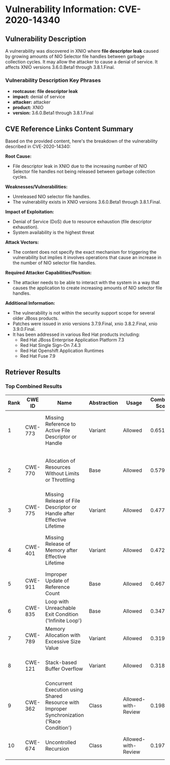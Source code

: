 # Vulnerability Information: CVE-2020-14340

## Vulnerability Description
A vulnerability was discovered in XNIO where **file descriptor leak** caused by growing amounts of NIO Selector file handles between garbage collection cycles. It may allow the attacker to cause a denial of service. It affects XNIO versions 3.6.0.Beta1 through 3.8.1.Final.

### Vulnerability Description Key Phrases
- **rootcause:** **file descriptor leak**
- **impact:** denial of service
- **attacker:** attacker
- **product:** XNIO
- **version:** 3.6.0.Beta1 through 3.8.1.Final

## CVE Reference Links Content Summary
Based on the provided content, here's the breakdown of the vulnerability described in CVE-2020-14340:

**Root Cause:**
- File descriptor leak in XNIO due to the increasing number of NIO Selector file handles not being released between garbage collection cycles.

**Weaknesses/Vulnerabilities:**
- Unreleased NIO selector file handles.
- The vulnerability exists in XNIO versions 3.6.0.Beta1 through 3.8.1.Final.

**Impact of Exploitation:**
- Denial of Service (DoS) due to resource exhaustion (file descriptor exhaustion).
- System availability is the highest threat

**Attack Vectors:**
- The content does not specify the exact mechanism for triggering the vulnerability but implies it involves operations that cause an increase in the number of NIO selector file handles.

**Required Attacker Capabilities/Position:**
- The attacker needs to be able to interact with the system in a way that causes the application to create increasing amounts of NIO selector file handles.

**Additional Information:**
- The vulnerability is not within the security support scope for several older JBoss products.
- Patches were issued in xnio versions 3.7.9.Final, xnio 3.8.2.Final, xnio 3.9.0.Final.
-  It has been addressed in various Red Hat products including:
    - Red Hat JBoss Enterprise Application Platform 7.3
    - Red Hat Single Sign-On 7.4.3
    - Red Hat Openshift Application Runtimes
    - Red Hat Fuse 7.9

## Retriever Results

### Top Combined Results

| Rank | CWE ID | Name | Abstraction | Usage | Combined Score | Retrievers | Individual Scores |
|------|--------|------|-------------|-------|---------------|------------|-------------------|
| 1 | CWE-773 | Missing Reference to Active File Descriptor or Handle | Variant | Allowed | 0.6511 | dense, sparse, graph | dense: 0.594, sparse: 0.468, graph: 0.393 |
| 2 | CWE-770 | Allocation of Resources Without Limits or Throttling | Base | Allowed | 0.5795 | dense, sparse, graph | dense: 0.518, sparse: 0.178, graph: 0.610 |
| 3 | CWE-775 | Missing Release of File Descriptor or Handle after Effective Lifetime | Variant | Allowed | 0.4777 | dense, sparse, graph | dense: 0.533, sparse: 0.190, graph: 0.398 |
| 4 | CWE-401 | Missing Release of Memory after Effective Lifetime | Variant | Allowed | 0.4724 | dense, sparse, graph | dense: 0.535, sparse: 0.178, graph: 0.397 |
| 5 | CWE-911 | Improper Update of Reference Count | Base | Allowed | 0.4671 | sparse, graph | sparse: 0.192, graph: 1.000 |
| 6 | CWE-835 | Loop with Unreachable Exit Condition ('Infinite Loop') | Base | Allowed | 0.3478 | dense, sparse | dense: 0.498, sparse: 0.172 |
| 7 | CWE-789 | Memory Allocation with Excessive Size Value | Variant | Allowed | 0.3193 | dense, sparse | dense: 0.498, sparse: 0.169 |
| 8 | CWE-121 | Stack-based Buffer Overflow | Variant | Allowed | 0.3188 | dense, sparse | dense: 0.496, sparse: 0.170 |
| 9 | CWE-362 | Concurrent Execution using Shared Resource with Improper Synchronization ('Race Condition') | Class | Allowed-with-Review | 0.1986 | dense, sparse | dense: 0.487, sparse: 0.165 |
| 10 | CWE-674 | Uncontrolled Recursion | Class | Allowed-with-Review | 0.1972 | dense, sparse | dense: 0.472, sparse: 0.174 |

